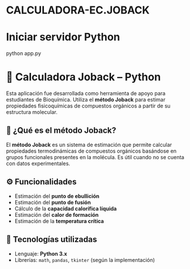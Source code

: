 ﻿# CALCULADORA-EC.JOBACK

# Iniciar servidor Python
python app.py

# 🧪 Calculadora Joback – Python

Esta aplicación fue desarrollada como herramienta de apoyo para estudiantes de Bioquímica. Utiliza el **método Joback** para estimar propiedades fisicoquímicas de compuestos orgánicos a partir de su estructura molecular.

## 📌 ¿Qué es el método Joback?

El **método Joback** es un sistema de estimación que permite calcular propiedades termodinámicas de compuestos orgánicos basándose en grupos funcionales presentes en la molécula. Es útil cuando no se cuenta con datos experimentales.

## ⚙️ Funcionalidades

- Estimación del **punto de ebullición**
- Estimación del **punto de fusión**
- Cálculo de la **capacidad calorífica líquida**
- Estimación del **calor de formación**
- Estimación de la **temperatura crítica**

## 🧰 Tecnologías utilizadas

- Lenguaje: **Python 3.x**
- Librerías: `math`, `pandas`, `tkinter` (según la implementación)

